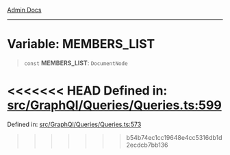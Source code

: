 [Admin Docs](/)

***

# Variable: MEMBERS\_LIST

> `const` **MEMBERS\_LIST**: `DocumentNode`

<<<<<<< HEAD
Defined in: [src/GraphQl/Queries/Queries.ts:599](https://github.com/PalisadoesFoundation/talawa-admin/blob/main/src/GraphQl/Queries/Queries.ts#L599)
=======
Defined in: [src/GraphQl/Queries/Queries.ts:573](https://github.com/PalisadoesFoundation/talawa-admin/blob/main/src/GraphQl/Queries/Queries.ts#L573)
>>>>>>> b54b74ec1cc19648e4cc5316db1d2ecdcb7bb136
